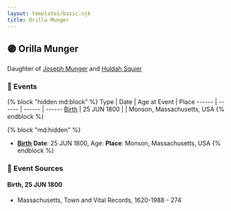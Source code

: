 ```yaml
---
layout: templates/basic.njk
title: Orilla Munger
---
```

## 🟣 Orilla Munger

Daughter of [Joseph Munger](/people/4/48832802) and [Huldah Squier](/people/4/40449307)

### 📆 Events

{% block "hidden md:block" %}
Type | Date | Age at Event | Place
------ | ------ | ------ | ------
[Birth](#event-event-2) | 25 JUN 1800 |  | Monson, Massachusetts, USA
{% endblock %}

{% block "md:hidden" %}
- **[Birth](#event-event-2)**
**Date**: 25 JUN 1800, Age:
**Place**: Monson, Massachusetts, USA
{% endblock %}

### 📰 Event Sources

#### <a id="event-event-2"></a> Birth, 25 JUN 1800
* Massachusetts, Town and Vital Records, 1620-1988  - 274